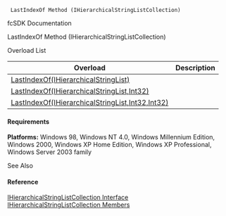 ﻿     LastIndexOf Method (IHierarchicalStringListCollection)                                                   

fcSDK Documentation

LastIndexOf Method (IHierarchicalStringListCollection)

Overload List

| Overload | Description |
| --- | --- |
| [LastIndexOf(IHierarchicalStringList)](fcSDK~FChoice.Foundation.Clarify.DataObjects.IHierarchicalStringListCollection~LastIndexOf(IHierarchicalStringList).md) |   |
| [LastIndexOf(IHierarchicalStringList,Int32)](fcSDK~FChoice.Foundation.Clarify.DataObjects.IHierarchicalStringListCollection~LastIndexOf(IHierarchicalStringList,Int32).md) |   |
| [LastIndexOf(IHierarchicalStringList,Int32,Int32)](fcSDK~FChoice.Foundation.Clarify.DataObjects.IHierarchicalStringListCollection~LastIndexOf(IHierarchicalStringList,Int32,Int32).md) |   |

#### Requirements

**Platforms:** Windows 98, Windows NT 4.0, Windows Millennium Edition, Windows 2000, Windows XP Home Edition, Windows XP Professional, Windows Server 2003 family

See Also

#### Reference

[IHierarchicalStringListCollection Interface](fcSDK~FChoice.Foundation.Clarify.DataObjects.IHierarchicalStringListCollection.md)  
[IHierarchicalStringListCollection Members](fcSDK~FChoice.Foundation.Clarify.DataObjects.IHierarchicalStringListCollection_members.md)